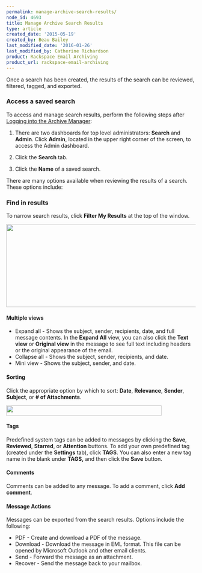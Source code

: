```yaml
---
permalink: manage-archive-search-results/
node_id: 4693
title: Manage Archive Search Results
type: article
created_date: '2015-05-19'
created_by: Beau Bailey
last_modified_date: '2016-01-26'
last_modified_by: Catherine Richardson
product: Rackspace Email Archiving
product_url: rackspace-email-archiving
---
```



Once a search has been created, the results of the search can be
reviewed, filtered, tagged, and exported.

### Access a saved search ###

To access and manage search results, perform the following steps after
[Logging into the Archive Manager](/how-to/log-in-to-the-archive-manager):

1.  There are two dashboards for top level administrators: **Search**
    and **Admin**. Click **Admin**, located in the upper right corner of
    the screen, to access the Admin dashboard.

2.  Click the **Search** tab.

3.  Click the **Name** of a saved search.

There are many options available when reviewing the results of a search.
These options include:

### Find in results ###

To narrow search results, click **Filter My Results** at the top of the
window.

<img src="{% asset_path rackspace-email-archiving/manage-archive-search-results/Manage%20Archive%20Search%20Results%201.png %}" width="858" height="220" />

#### Multiple views ####

-   Expand all - Shows the subject, sender, recipients, date, and full
    message contents. In the **Expand All** view, you can also click the
    **Text view** or **Original view** in the message to see full text
    including headers or the original appearance of the email.
-   Collapse all - Shows the subject, sender, recipients, and date.
-   Mini view - Shows the subject, sender, and date.

#### Sorting ####

Click the appropriate option by which to sort: **Date**, **Relevance**,
**Sender**, **Subject**, or **\# of Attachments**.

<img src="{% asset_path rackspace-email-archiving/manage-archive-search-results/Manage%20Archive%20Search%20Results%202.png %}" width="413" height="27" />

#### Tags ####

Predefined system tags can be added to messages by clicking the
**Save**, **Reviewed**, **Starred**, or **Attention** buttons. To add
your own predefined tag (created under the **Settings** tab), click
**TAGS**. You can also enter a new tag name in the blank under **TAGS,**
and then click the **Save** button.

#### Comments ####

Comments can be added to any message. To add a comment, click **Add
comment**.

#### Message Actions ####

Messages can be exported from the search results. Options include the
following:

-   PDF - Create and download a PDF of the message.
-   Download - Download the message in EML format. This file can be opened
    by Microsoft Outlook and other email clients.
-   Send - Forward the message as an attachment.
-   Recover - Send the message back to your mailbox.
